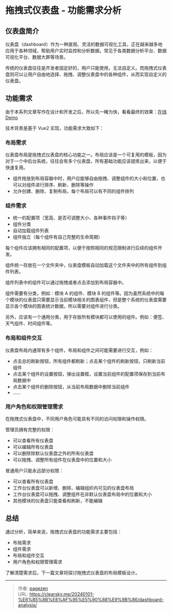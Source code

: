 # 拖拽式仪表盘 - 功能需求分析


## 仪表盘简介

仪表盘（dashboard）作为一种直观、灵活的数据可视化工具，正在越来越多地应用于各种领域，帮助用户实时监控和分析数据。常见于各类数据分析平台、数据可视化平台、数据大屏等场景。

传统的仪表盘往往是开发者固定好的，用户只能使用，无法自定义。而拖拽式仪表盘则可以让用户自由地选择、拖拽、调整仪表盘中的各种组件，从而实现自定义的仪表盘。

## 功能需求

由于本系列文章写作在设计和开发之后，所以先一睹为快，看看最终的效果：[在线 Demo](https://lruihao.github.io/vue-el-demo/#/dashboard/index)

技术背景是基于 Vue2 实现，功能需求大致如下：

### 布局需求

仪表盘布局是拖拽式仪表盘的核心功能之一。布局应该是一个可复用的模板，因为对于一个中后台系统，往往会有多个仪表盘，所有基础功能应该提炼出来，以便于快速复用。

- 组件拖放到布局容器中时，用户应能够自由拖拽、调整组件的大小和位置，也可以对组件进行排序、刷新、删除等操作
- 允许创建、删除、复制布局，每个布局可以有不同的组件排列

### 组件需求

- 统一的配置项（宽高、是否可调整大小、各种事件钩子等）
- 组件分类
- 自动加载组件列表
- 组件独立（每个组件有自己完整的生命周期）

每个组件应该拥有相同的配置项，以便于按照相同的规范限制进行后续的组件开发。

组件统一存放在一个文件夹中，仪表盘模板自动加载这个文件夹中的所有组件到组件列表。

组件列表中的组件可以通过拖拽或者点击添加到布局容器中。

组件需要有分类，例如：模块 A 的组件、模块 B 的组件等。因为虽然系统中的每个模块的仪表盘只需要显示当前模块相关的图表组件，但是整个系统的仪表盘需要显示各个模块的图表统计数据，所以需要对组件进行分类。

另外，应该有一个通用分类，用于存放所有模块都可以使用的组件。例如：便签、天气组件、时间组件等。

### 布局和组件交互

仪表盘布局内通常有多个组件，布局和组件之间可能需要进行交互，例如：

- 点击总的刷新按钮，所有组件都刷新；点击某个组件的刷新按钮，只刷新当前组件
- 点击某个组件的设置按钮，弹出设置框，设置当前组件的配置项保存到当前布局数据中
- 点击某个组件的删除按钮，从当前布局数据中删除当前组件
- ……

### 用户角色和权限管理需求

在拖拽式仪表盘中，不同用户角色可能具有不同的访问权限和操作权限。

管理员拥有完整的权限：

- 可以查看所有仪表盘
- 可以编辑所有仪表盘
- 可以删除除默认仪表盘之外的所有仪表盘
- 可以拖拽、调整所有组件在仪表盘中的位置和大小

普通用户只能永远部分权限：

- 可以查看所有仪表盘
- 工作台仪表盘可以新增、删除、编辑组织内可见的仪表盘布局
- 工作台仪表盘可以拖拽、调整组件在非默认仪表盘布局中的位置和大小
- 其他模块的仪表盘只能查看和刷新，不能编辑

## 总结

通过分析，简单来说，拖拽式仪表盘的功能需求主要包括：

- 布局需求
- 组件需求
- 布局和组件交互
- 用户角色和权限管理需求

了解清楚需求后，下一篇文章将探讨拖拽式仪表盘的布局模板设计。


---

> 作者: [pagezen](http://clearsky.me/)  
> URL: https://clearsky.me/20240101-%E6%B5%8B%E8%AF%95%E5%90%88%E9%9B%86/dashboard-analysis/  

